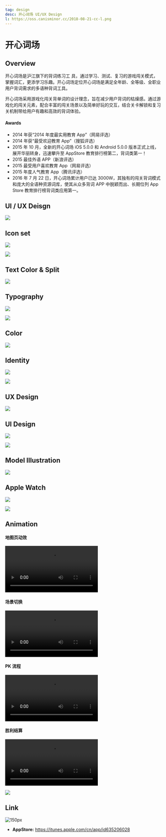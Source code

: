 ```yaml
---
tag: design
desc: 开心词场 UI/UX Design
l: https://oss.canisminor.cc/2018-08-21-cc-l.png
---
```


# 开心词场

## Overview

开心词场是沪江旗下的背词练习工 具，通过学习、测试、复习的游戏闯关模式，掌握词汇，更添学习乐趣。开心词场定位开心词场是满足全年龄、全等级、全职业用户背词需求的多语种背词工具。

开心词场采用游戏化闯关背单词的设计理念，旨在减少用户背词的枯燥感。通过游戏化的闯关元素，配合丰富的闯关场景以及简单好玩的交互，结合关卡解锁和复习关机制带给用户有趣和高效的背词体验。

#### Awards

- 2014 年获“2014 年度最实用教育 App”（网易评选）
- 2014 年获“最受欢迎教育 App”（搜狐评选）
- 2015 年 10 月，全新的开心词场 iOS 5.0.0 和 Android 5.0.0 版本正式上线，展开华丽转身，迅速攀升至 AppStore 教育排行榜第二，背词类第一！
- 2015 最佳外语 APP（新浪评选）
- 2015 最受用户喜欢教育 App（网易评选）
- 2015 年度人气教育 App（腾讯评选）
- 2016 年 7 月 22 日，开心词场累计用户已达 3000W，其独有的闯关背词模式和庞大的全语种资源词库，使其从众多背词 APP 中脱颖而出、长期位列 App Store 教育排行榜背词类应用第一。

## UI / UX Deisgn

![](https://oss.canisminor.cc/2018-08-21-cc-1.png)

## Icon set

![](https://oss.canisminor.cc/2018-08-21-cc-3.png)

![](https://oss.canisminor.cc/2018-08-21-1.gif)

## Text Color & Split

![](https://oss.canisminor.cc/2018-08-21-cc-4.png)

## Typography

![](https://oss.canisminor.cc/2018-08-21-cc-5.png)

![](https://oss.canisminor.cc/2018-08-21-cc-6.png)

## Color

![](https://oss.canisminor.cc/2018-08-21-cc-7.png)

## Identity

![](https://oss.canisminor.cc/2018-08-21-cc-8.png)

![](https://oss.canisminor.cc/2018-08-21-3.gif)

## UX Design

![](https://oss.canisminor.cc/2018-08-21-cc-9.png)

## UI Design

![](https://oss.canisminor.cc/2018-08-21-cc-10.png)

![](https://oss.canisminor.cc/2018-08-21-cc-11.png)

## Model Illustration

![](https://oss.canisminor.cc/2018-08-21-cc-12.png)

## Apple Watch

![](https://oss.canisminor.cc/2018-08-21-cc-13.png)

![](https://oss.canisminor.cc/2018-08-21-2.gif)

## Animation

#### 地图页动效

![video](https://oss.canisminor.cc/Origami-%E5%BC%80%E5%BF%83%E8%AF%8D%E5%9C%BA-%E5%9C%B0%E5%9B%BE%E9%A1%B5%E5%8A%A8%E6%95%88.mp4)

#### 场景切换

![video](https://oss.canisminor.cc/Origami-%E5%BC%80%E5%BF%83%E8%AF%8D%E5%9C%BA-%E5%9C%BA%E6%99%AF%E5%88%87%E6%8D%A2.mp4)

#### PK 流程

![video](https://oss.canisminor.cc/Origami-%E5%BC%80%E5%BF%83%E8%AF%8D%E5%9C%BA-PK%E6%B5%81%E7%A8%8B.mp4)

#### 胜利结算

![video](https://oss.canisminor.cc/Origami-%E5%BC%80%E5%BF%83%E8%AF%8D%E5%9C%BA%E7%BB%93%E7%AE%97-%E8%83%9C%E5%88%A9.mp4)

![](https://oss.canisminor.cc/d-8.png)

## Link

![150px](https://oss.canisminor.cc/2018-08-22-233432.jpg)

- **AppStore:** <https://itunes.apple.com/cn/app/id635206028>
